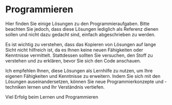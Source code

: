 # Programmieren

Hier finden Sie einige Lösungen zu den Programmieraufgaben. Bitte beachten Sie jedoch, dass diese Lösungen lediglich als Referenz dienen sollen und nicht dazu gedacht sind, einfach abgeschrieben zu werden.

Es ist wichtig zu verstehen, dass das Kopieren von Lösungen auf lange Sicht nicht hilfreich ist, da es Ihnen keine neuen Fähigkeiten oder Kenntnisse vermittelt. Stattdessen sollten Sie versuchen, den Stoff zu verstehen und zu erklären, bevor Sie sich den Code anschauen.

Ich empfehlen Ihnen, diese Lösungen als Lernhilfe zu nutzen, um Ihre eigenen Fähigkeiten und Kenntnisse zu erweitern. Indem Sie sich mit den Lösungen auseinandersetzen, können Sie neue Programmierkonzepte und -techniken lernen und Ihr Verständnis vertiefen.

Viel Erfolg beim Lernen und Programmieren
